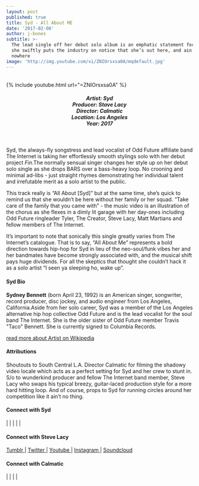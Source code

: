 ```yaml
---
layout: post
published: true
title: Syd - All About ME
date: '2017-02-08'
author: j-bones
subtitle: >-
  The lead single off her debut solo album is an emphatic statement for Syd, as
  she swiftly puts the industry on notice that she’s out here, and ain’t going
  nowhere
image: 'http://img.youtube.com/vi/ZNIOrsxsa0A/mqdefault.jpg'
---
```

<br>
{% include youtube.html url="=ZNIOrsxsa0A" %} 
<br>
<h5 style="text-align: center;">
Artist: Syd <br>
Producer: Stave Lacy <br>
Director: Calmatic <br>
Location: Los Angeles <br>
Year: 2017
</h5>
<br>

Syd, the always-fly songstress and lead vocalist of Odd Future affiliate band The Internet is taking her effortlessly smooth stylings solo with her debut project *Fin*.The normally sensual singer changes her style up on her debut solo single as she drops BARS over a bass-heavy loop. No crooning and minimal ad-libs - just straight rhymes demonstrating her individual talent and irrefutable merit as a solo artist to the public. 

This track really is “All About [Syd]” but at the same time, she’s quick to remind us that she wouldn’t be here without her family or her squad. “Take care of the family that you came with” - the music video is an illustration of the chorus as she flexes in a dimly lit garage with her day-ones including Odd Future ringleader Tyler, The Creator, Steve Lacy, Matt Martians and fellow members of The Internet.

It’s important to note that sonically this single greatly varies from The Internet’s catalogue. That is to say, “All About Me” represents a bold direction towards hip-hop for Syd in lieu of the neo-soul/funk vibes her and her bandmates have become strongly associated with, and the musical shift pays huge dividends. For all the skeptics that thought she couldn’t hack it as a solo artist “I seen ya sleeping ho, wake up”.   


#### Syd Bio

**Sydney Bennett** (born April 23, 1992) is an American singer, songwriter, record producer, disc jockey, and audio engineer from Los Angeles, California.Aside from her solo career, Syd was a member of the Los Angeles alternative hip hop collective Odd Future and is the lead vocalist for the soul band The Internet. She is the older sister of Odd Future member Travis "Taco" Bennett. She is currently signed to Columbia Records.

<a href=”https://en.wikipedia.org/wiki/Syd_(singer)” target=”_blank”>read more about Artist on Wikipedia</a>

#### Attributions

Shoutouts to South Central L.A. Director Calmatic for filming the shadowy video locale which acts as a perfect setting for Syd and her crew to stunt in. S/o to wunderkind producer and fellow The Internet band member, Steve Lacy who swaps his typical breezy, guitar-laced production style for a more hard hitting loop. And of course, props to Syd for running circles around her competition like it ain’t no thing. 

#### Connect with Syd

<a class="fa fa-globe" href="http://www.internetsyd.com/" target="_blank"></a> | 
<a class="fa fa-facebook" href="https://www.facebook.com/syd" target="_blank"></a> | 
<a class="fa fa-instagram" href="https://www.instagram.com/syd" target="_blank"></a> | 
<a class="fa fa-soundcloud" href="https://soundcloud.com/internetsyd" target="_blank"></a> | 
<a class="fa fa-twitter" href="https://twitter.com/internetsyd" target="_blank"></a> | 
<a class="fa fa-youtube" href="https://www.youtube.com/channel/UCZ3XdhX1mQJLI9TvUtMxYlg" target="_blank"></a>


#### Connect with Steve Lacy

<a class="fa fa-tumblr" href="http://steve-lacy.tumblr.com/" target="_blank"> Tumblr </a> |
<a class="fa fa-twitter" href="https://twitter.com/stevelacys" target="_blank"> Twitter </a> |
<a class="fa fa-youtube" href="https://www.youtube.com/channel/UCRt1A0W4iZfvsOhAH1yft2Q" target="_blank"> Youtube </a> |
<a class="fa fa-instagram" href="https://www.instagram.com/steve.lacy/" target="_blank"> Instagram </a> |
<a class="fa fa-soundcloud" href="https://soundcloud.com/steevlacy" target="_blank"> Soundcloud </a> 

#### Connect with Calmatic

<a class="fa fa-globe" href="http://www.calmatic.net/" target="_blank"></a> | 
<a class="fa fa-vimeo" href="https://www.vimeo.com/calmatic/" target="_blank"></a> | 
<a class="fa fa-twitter" href="https://twitter.com/calmatic" target="_blank"></a> | 
<a class="fa fa-youtube" href="https://www.youtube.com/user/calmatic1" target="_blank"></a> | 
<a class="fa fa-instagram" href="https://www.instagram.com/calmatic" target="_blank"></a>